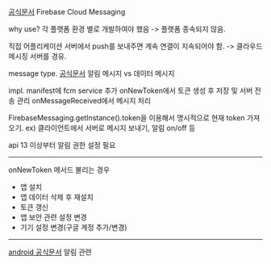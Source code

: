 [공식문서](https://firebase.google.com/docs/cloud-messaging/android/client?hl=ko&_gl=1*1jn1sz6*_up*MQ..*_ga*NTA0NDAxNTgzLjE3MzM2NDAyNzk.*_ga_CW55HF8NVT*MTczMzY0MDI3OS4xLjAuMTczMzY0MDI3OS4wLjAuMA..)
Firebase Cloud Messaging

why use?
각 플랫폼 환경 별로 개발하여야 했음 -> 플랫폼 종속되지 않음.

직접 어플리케이션 서버에서 push를 보내주면 계속 연결이 지속되어야 함. -> 클라우드 메시징 서버를 경유.


message type. [공식문서](https://firebase.google.com/docs/cloud-messaging/concept-options?hl=ko)
알림 메시지 vs 데이터 메시지


impl.
manifest에 fcm service 추가
	onNewToken에서 토큰 생성 후 저장 및 서버 전송 관리
	onMessageReceived에서 메시지 처리

FirebaseMessaging.getInstance().token을 이용해서 명시적으로 현재 token 가져오기.
ex) 클라이언트에서 서버로 메시지 보내기, 알림 on/off 등

api 13 이상부터 알림 권한 설정 필요

- - -
onNewToken 메서드 불리는 경우
- 앱 설치
- 앱 데이터 삭제 후 재설치
- 토큰 갱신
- 앱 보안 관련 설정 변경
- 기기 설정 변경(구글 계정 추가/변경)

- - - 
[android 공식문서]([공식문서](https://developer.android.com/develop/ui/views/notifications?hl=ko&_gl=1*1e4gv8i*_up*MQ..*_ga*MTYyNDA0NTE4MC4xNzMzODUwMDA1*_ga_6HH9YJMN9M*MTczMzg1MDAwNC4xLjAuMTczMzg1MDAwNC4wLjAuNzQxNDU0MjEz))
알림 관련

